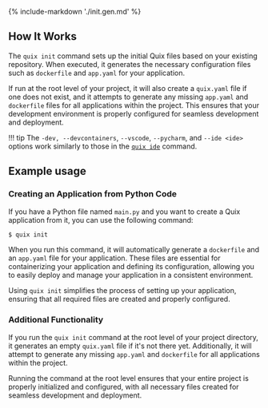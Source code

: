 {% include-markdown './init.gen.md' %}
## How It Works

The `quix init` command sets up the initial Quix files based on your existing repository. When executed, it generates the necessary configuration files such as `dockerfile` and `app.yaml` for your application. 

If run at the root level of your project, it will also create a `quix.yaml` file if one does not exist, and it attempts to generate any missing `app.yaml` and `dockerfile` files for all applications within the project. This ensures that your development environment is properly configured for seamless development and deployment.

!!! tip
    The `-dev, --devcontainers`, `--vscode`, `--pycharm`, and `--ide <ide>` options work similarly to those in the [`quix ide`](./ide.md) command.

## Example usage

### Creating an Application from Python Code

If you have a Python file named `main.py` and you want to create a Quix application from it, you can use the following command:

```bash
$ quix init
```

When you run this command, it will automatically generate a `dockerfile` and an `app.yaml` file for your application. These files are essential for containerizing your application and defining its configuration, allowing you to easily deploy and manage your application in a consistent environment.

Using `quix init` simplifies the process of setting up your application, ensuring that all required files are created and properly configured.

### Additional Functionality

If you run the `quix init` command at the root level of your project directory, it generates an empty `quix.yaml` file if it's not there yet. Additionally, it will attempt to generate any missing `app.yaml` and `dockerfile` for all applications within the project.


Running the command at the root level ensures that your entire project is properly initialized and configured, with all necessary files created for seamless development and deployment.
